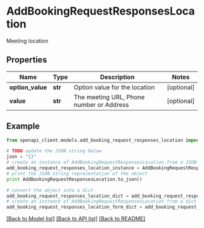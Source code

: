 # AddBookingRequestResponsesLocation

Meeting location

## Properties

Name | Type | Description | Notes
------------ | ------------- | ------------- | -------------
**option_value** | **str** | Option value for the location | [optional] 
**value** | **str** | The meeting URL, Phone number or Address | [optional] 

## Example

```python
from openapi_client.models.add_booking_request_responses_location import AddBookingRequestResponsesLocation

# TODO update the JSON string below
json = "{}"
# create an instance of AddBookingRequestResponsesLocation from a JSON string
add_booking_request_responses_location_instance = AddBookingRequestResponsesLocation.from_json(json)
# print the JSON string representation of the object
print AddBookingRequestResponsesLocation.to_json()

# convert the object into a dict
add_booking_request_responses_location_dict = add_booking_request_responses_location_instance.to_dict()
# create an instance of AddBookingRequestResponsesLocation from a dict
add_booking_request_responses_location_form_dict = add_booking_request_responses_location.from_dict(add_booking_request_responses_location_dict)
```
[[Back to Model list]](../README.md#documentation-for-models) [[Back to API list]](../README.md#documentation-for-api-endpoints) [[Back to README]](../README.md)


